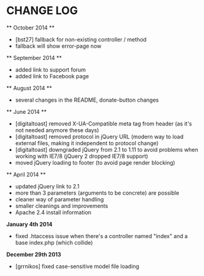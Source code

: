 CHANGE LOG
==========

** October 2014 **

- [bst27] fallback for non-existing controller / method
- fallback will show error-page now

** September 2014 **
- added link to support forum
- added link to Facebook page

** August 2014 **
- several changes in the README, donate-button changes

** June 2014 **
- [digitaltoast] removed X-UA-Compatible meta tag from header (as it's not needed anymore these days)
- [digitaltoast] removed protocol in jQuery URL (modern way to load external files, making it independent to protocol change)
- [digitaltoast] downgraded jQuery from 2.1 to 1.11 to avoid problems when working with IE7/8 (jQuery 2 dropped IE7/8 support)
- moved jQuery loading to footer (to avoid page render blocking)

** April 2014 **
- updated jQuery link to 2.1
- more than 3 parameters (arguments to be concrete) are possible
- cleaner way of parameter handling
- smaller cleanings and improvements
- Apache 2.4 install information

**January 4th 2014**
- fixed .htaccess issue when there's a controller named "index" and a base index.php (which collide)

**December 29th 2013**
- [grrnikos] fixed case-sensitive model file loading
